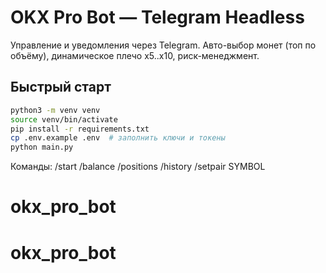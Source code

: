 # OKX Pro Bot — Telegram Headless
Управление и уведомления через Telegram. Авто-выбор монет (топ по объёму), динамическое плечо x5..x10, риск-менеджмент.

## Быстрый старт
```bash
python3 -m venv venv
source venv/bin/activate
pip install -r requirements.txt
cp .env.example .env  # заполнить ключи и токены
python main.py
```
Команды: /start /balance /positions /history /setpair SYMBOL
# okx_pro_bot
# okx_pro_bot
